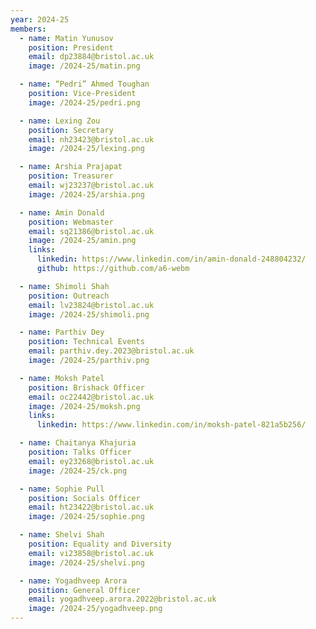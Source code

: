 ```yaml
---
year: 2024-25
members:
  - name: Matin Yunusov
    position: President
    email: dp23884@bristol.ac.uk
    image: /2024-25/matin.png

  - name: “Pedri” Ahmed Toughan
    position: Vice-President
    image: /2024-25/pedri.png

  - name: Lexing Zou
    position: Secretary
    email: nh23423@bristol.ac.uk
    image: /2024-25/lexing.png

  - name: Arshia Prajapat
    position: Treasurer
    email: wj23237@bristol.ac.uk
    image: /2024-25/arshia.png

  - name: Amin Donald
    position: Webmaster
    email: sq21386@bristol.ac.uk
    image: /2024-25/amin.png
    links:
      linkedin: https://www.linkedin.com/in/amin-donald-248804232/
      github: https://github.com/a6-webm

  - name: Shimoli Shah
    position: Outreach
    email: lv23824@bristol.ac.uk
    image: /2024-25/shimoli.png

  - name: Parthiv Dey
    position: Technical Events
    email: parthiv.dey.2023@bristol.ac.uk
    image: /2024-25/parthiv.png

  - name: Moksh Patel
    position: Brishack Officer
    email: oc22442@bristol.ac.uk
    image: /2024-25/moksh.png
    links:
      linkedin: https://www.linkedin.com/in/moksh-patel-821a5b256/

  - name: Chaitanya Khajuria
    position: Talks Officer
    email: ey23268@bristol.ac.uk
    image: /2024-25/ck.png

  - name: Sophie Pull
    position: Socials Officer
    email: ht23422@bristol.ac.uk
    image: /2024-25/sophie.png

  - name: Shelvi Shah
    position: Equality and Diversity
    email: vi23858@bristol.ac.uk
    image: /2024-25/shelvi.png

  - name: Yogadhveep Arora
    position: General Officer
    email: yogadhveep.arora.2022@bristol.ac.uk
    image: /2024-25/yogadhveep.png
---
```

